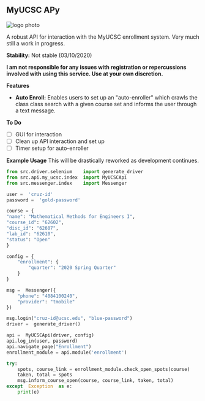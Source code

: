 ## MyUCSC APy

![logo photo](src/assets/images/logo.jpg)

A robust API for interaction with the MyUCSC enrollment system. 
Very much still a work in progress.

**Stability:** Not stable (03/10/2020)

**I am not responsible for any issues with registration or repercussions involved with using this service. Use at your own discretion.**

**Features**

 - **Auto Enroll:** Enables users to set up an "auto-enroller" which crawls the class class search with a given course set and informs the user through a text message. 

**To Do**

 - [ ] GUI for interaction
 - [ ] Clean up API interaction and set up
 - [ ] Timer setup for auto-enroller

**Example Usage**
This will be drastically reworked as development continues.
```python
from src.driver.selenium 	import generate_driver
from src.api.my_ucsc.index 	import MyUCSCApi
from src.messenger.index 	import Messenger

user =  'cruz-id'
password =  'gold-password'

course = {
"name": "Mathematical Methods for Engineers I",
"course_id": "62602",
"disc_id": "62607",
"lab_id": "62610",
"status": "Open"
}

config = {
	"enrollment": {
		"quarter": "2020 Spring Quarter"
	}
}

msg =  Messenger({
	"phone": "4084100240",
	"provider": "tmobile"
})

msg.login("cruz-id@ucsc.edu", "blue-password")
driver =  generate_driver()

api =  MyUCSCApi(driver, config)
api.log_in(user, password)
api.navigate_page("Enrollment")
enrollment_module = api.module('enrollment')

try:
	spots, course_link = enrollment_module.check_open_spots(course)
	taken, total = spots
	msg.inform_course_open(course, course_link, taken, total)
except  Exception  as e:
	print(e)
```
